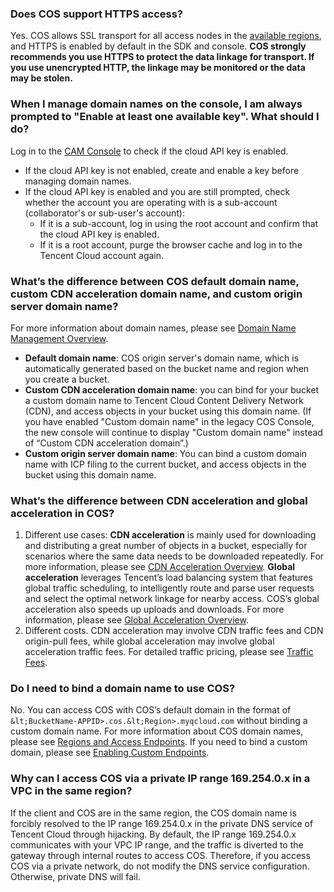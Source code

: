 ### Does COS support HTTPS access?

Yes. COS allows SSL transport for all access nodes in the [available regions](https://intl.cloud.tencent.com/document/product/436/6224), and HTTPS is enabled by default in the SDK and console. **COS strongly recommends you use HTTPS to protect the data linkage for transport. If you use unencrypted HTTP, the linkage may be monitored or the data may be stolen.**


### When I manage domain names on the console, I am always prompted to "Enable at least one available key". What should I do?

Log in to the [CAM Console](https://console.cloud.tencent.com/cam/capi) to check if the cloud API key is enabled.

- If the cloud API key is not enabled, create and enable a key before managing domain names.
- If the cloud API key is enabled and you are still prompted, check whether the account you are operating with is a sub-account (collaborator's or sub-user's account):
  - If it is a sub-account, log in using the root account and confirm that the cloud API key is enabled.
  - If it is a root account, purge the browser cache and log in to the Tencent Cloud account again.

### What’s the difference between COS default domain name, custom CDN acceleration domain name, and custom origin server domain name?

For more information about domain names, please see [Domain Name Management Overview](https://intl.cloud.tencent.com/document/product/436/18424).
- **Default domain name**: COS origin server's domain name, which is automatically generated based on the bucket name and region when you create a bucket. 
- **Custom CDN acceleration domain name**: you can bind for your bucket a custom domain name to Tencent Cloud Content Delivery Network (CDN), and access objects in your bucket using this domain name. (If you have enabled "Custom domain name" in the legacy COS Console, the new console will continue to display "Custom domain name" instead of “Custom CDN acceleration domain”.)
- **Custom origin server domain name**: You can bind a custom domain name with ICP filing to the current bucket, and access objects in the bucket using this domain name.

### What’s the difference between CDN acceleration and global acceleration in COS?

1. Different use cases: **CDN acceleration** is mainly used for downloading and distributing a great number of objects in a bucket, especially for scenarios where the same data needs to be downloaded repeatedly. For more information, please see [CDN Acceleration Overview](https://intl.cloud.tencent.com/document/product/436/18669). **Global acceleration** leverages Tencent’s load balancing system that features global traffic scheduling, to intelligently route and parse user requests and select the optimal network linkage for nearby access. COS’s global acceleration also speeds up uploads and downloads. For more information, please see [Global Acceleration Overview](https://intl.cloud.tencent.com/document/product/436/33409).
2. Different costs. CDN acceleration may involve CDN traffic fees and CDN origin-pull fees, while global acceleration may involve global acceleration traffic fees. For detailed traffic pricing, please see [Traffic Fees](https://intl.cloud.tencent.com/document/product/436/33776).

### Do I need to bind a domain name to use COS?

No. You can access COS with COS’s default domain in the format of `&lt;BucketName-APPID>.cos.&lt;Region>.myqcloud.com` without binding a custom domain name. For more information about COS domain names, please see [Regions and Access Endpoints](https://intl.cloud.tencent.com/document/product/436/6224). If you need to bind a custom domain, please see [Enabling Custom Endpoints](https://intl.cloud.tencent.com/document/product/436/31507).

### Why can I access COS via a private IP range 169.254.0.x in a VPC in the same region?

If the client and COS are in the same region, the COS domain name is forcibly resolved to the IP range 169.254.0.x in the private DNS service of Tencent Cloud through hijacking. By default, the IP range 169.254.0.x communicates with your VPC IP range, and the traffic is diverted to the gateway through internal routes to access COS. Therefore, if you access COS via a private network, do not modify the DNS service configuration. Otherwise, private DNS will fail.

